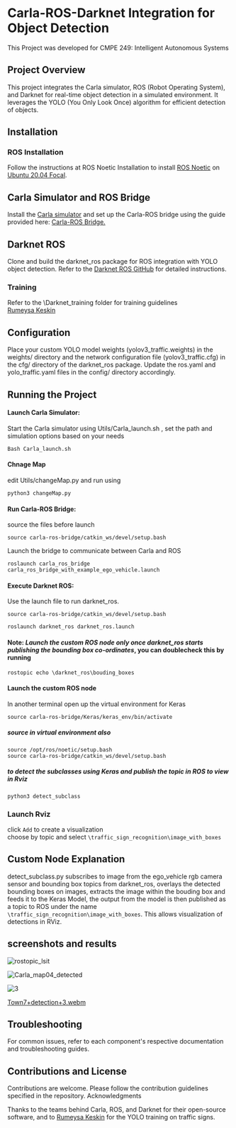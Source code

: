 # Carla-ROS-Darknet Integration for Object Detection

This Project was developed for CMPE 249: Intelligent Autonomous Systems 

## Project Overview

This project integrates the Carla simulator, ROS (Robot Operating System), and Darknet for real-time object detection in a simulated environment. It leverages the YOLO (You Only Look Once) algorithm for efficient detection of objects.

## Installation
### ROS Installation

Follow the instructions at ROS Noetic Installation to install [ROS Noetic](http://wiki.ros.org/noetic/Installation/Ubuntu) on [Ubuntu 20.04 Focal](https://releases.ubuntu.com/focal/).

## Carla Simulator and ROS Bridge

Install the [Carla simulator](https://carla.org/)  and set up the Carla-ROS bridge using the guide provided here: [Carla-ROS Bridge.](https://carla.readthedocs.io/projects/ros-bridge/en/latest/)

## Darknet ROS

Clone and build the darknet_ros package for ROS integration with YOLO object detection. Refer to the [Darknet ROS GitHub](https://github.com/leggedrobotics/darknet_ros) for detailed instructions.

### Training
Refer to the \Darknet_training folder for training guidelines<br>
[Rumeysa Keskin](https://github.com/Rumeysakeskin/YOLO-Darknet-Video-and-Image-Detection-Traffic-Signs)


## Configuration

Place your custom YOLO model weights (yolov3_traffic.weights) in the weights/ directory and the network configuration file (yolov3_traffic.cfg) in the cfg/ directory of the darknet_ros package. Update the ros.yaml and yolo_traffic.yaml files in the config/ directory accordingly.

## Running the Project

#### Launch Carla Simulator: 
Start the Carla simulator using Utils/Carla_launch.sh , set the path and simulation options based on your needs<br>
```
Bash Carla_launch.sh
```

#### Chnage Map
edit Utils/changeMap.py and run using<br> 
```
python3 changeMap.py
```

#### Run Carla-ROS Bridge:<br>
 source the files before launch
```
source carla-ros-bridge/catkin_ws/devel/setup.bash 
```
 Launch the bridge to communicate between Carla and ROS
```
roslaunch carla_ros_bridge carla_ros_bridge_with_example_ego_vehicle.launch
```
#### Execute Darknet ROS: 
Use the launch file to run darknet_ros.<br>
```
source carla-ros-bridge/catkin_ws/devel/setup.bash 
```
```
roslaunch darknet_ros darknet_ros.launch
```
#### Note: ***Launch the custom ROS node only once darknet_ros starts publishing the bounding box co-ordinates***, you can doublecheck this by running 
```
rostopic echo \darknet_ros\bouding_boxes
```

#### Launch the custom ROS node
In another terminal open up the virtual environment for Keras
```
source carla-ros-bridge/Keras/keras_env/bin/activate
```
##### source in virtual environment also
```
source /opt/ros/noetic/setup.bash
source carla-ros-bridge/catkin_ws/devel/setup.bash 
```
#####  to detect the subclasses using Keras and publish the topic in ROS to view in Rviz
```
python3 detect_subclass
```

### Launch Rviz
click `Add` to create a visualization<br>
choose by topic and select `\traffic_sign_recognition\image_with_boxes`


## Custom Node Explanation

detect_subclass.py subscribes to image from the ego_vehicle rgb camera sensor and bounding box topics from darknet_ros, overlays the detected bounding boxes on images, extracts the image within the bouding box and feeds it to the Keras Model, the output from the model is then published as a topic to ROS under the name `\traffic_sign_recognition\image_with_boxes`. This allows visualization of detections in RViz.

## screenshots and results


![rostopic_lsit](https://github.com/KJhari/carla-ros-bridge/assets/44090664/20594837-8d99-42c8-a529-f406425e895f)

![Carla_map04_detected](https://github.com/KJhari/carla-ros-bridge/assets/44090664/f69b9b8c-2b1b-4fe4-a6f3-269a413afa82)

![3](https://github.com/KJhari/carla-ros-bridge/assets/44090664/8aaa3ec7-0406-425e-b214-8ffa8aca1eea)

[Town7+detection+3.webm](https://github.com/KJhari/carla-ros-bridge/assets/44090664/2d445b7a-cce0-4d10-b3e3-2e658a616b53)

## Troubleshooting

For common issues, refer to each component's respective documentation and troubleshooting guides.

## Contributions and License

Contributions are welcome. Please follow the contribution guidelines specified in the repository.
Acknowledgments

Thanks to the teams behind Carla, ROS, and Darknet for their open-source software, and to [Rumeysa Keskin](https://github.com/Rumeysakeskin/YOLO-Darknet-Video-and-Image-Detection-Traffic-Signs) for the YOLO training on traffic signs.

